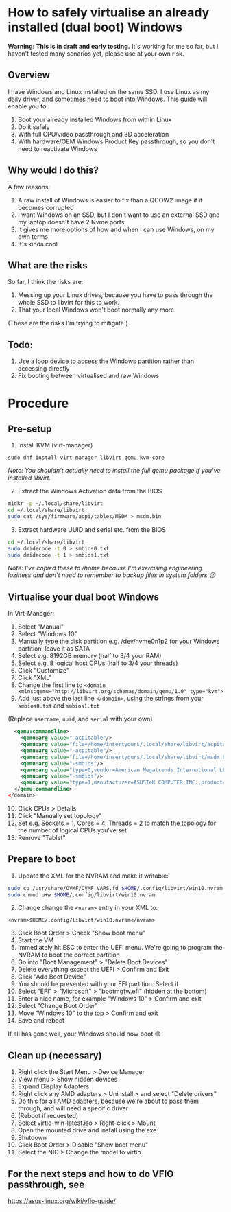 # How to safely virtualise an already installed (dual boot) Windows

**Warning: This is in draft and early testing.** It's working for me so far, but I haven't tested many senarios yet, please use at your own risk.

## Overview

I have Windows and Linux installed on the same SSD. I use Linux as my daily driver, and sometimes need to boot into Windows. This guide will enable you to:

1. Boot your already installed Windows from within Linux
2. Do it safely
3. With full CPU/video passthrough and 3D acceleration 
4. With hardware/OEM Windows Product Key passthrough, so you don't need to reactivate Windows

## Why would I do this?

A few reasons:

1. A raw install of Windows is easier to fix than a QCOW2 image if it becomes corrupted
2. I want Windows on an SSD, but I don't want to use an external SSD and my laptop doesn't have 2 Nvme ports
3. It gives me more options of how and when I can use Windows, on my own terms
4. It's kinda cool

## What are the risks

So far, I think the risks are:

1. Messing up your Linux drives, because you have to pass through the whole SSD to libvirt for this to work.
2. That your local Windows won't boot normally any more

(These are the risks I'm trying to mitigate.)

## Todo:

1. Use a loop device to access the Windows partition rather than accessing directly
2. Fix booting between virtualised and raw Windows

# Procedure

## Pre-setup

1. Install KVM (virt-manager)

`sudo dnf install virt-manager libvirt qemu-kvm-core`

_Note: You shouldn't actually need to install the full qemu package if you've installed libvirt._

2. Extract the Windows Activation data from the BIOS

```bash
midkr -p ~/.local/share/libvirt
cd ~/.local/share/libvirt
sudo cat /sys/firmware/acpi/tables/MSDM > msdm.bin
```

3. Extract hardware UUID and serial etc. from the BIOS

```bash
cd ~/.local/share/libvirt
sudo dmidecode -t 0 > smbios0.txt
sudo dmidecode -t 1 > smbios1.txt
```

_Note: I've copied these to /home because I'm exercising engineering laziness and don't need to remember to backup files in system folders 😜_

## Virtualise your dual boot Windows

In Virt-Manager:

1. Select "Manual"
2. Select "Windows 10"
3. Manually type the disk partition e.g. /dev/nvme0n1p2 for your Windows partition, leave it as SATA
4. Select e.g. 8192GB memory (half to 3/4 your RAM)
5. Select e.g. 8 logical host CPUs (half to 3/4 your threads)
6. Click "Customize"
7. Click "XML"
8. Change the first line to `<domain xmlns:qemu="http://libvirt.org/schemas/domain/qemu/1.0" type="kvm">`
9. Add just above the last line `</domain>`, using the strings from your `smbios0.txt` and `smbios1.txt`

(Replace `username`, `uuid`, and `serial` with your own)

```xml
  <qemu:commandline>
    <qemu:arg value="-acpitable"/>
    <qemu:arg value="file=/home/insertyours/.local/share/libvirt/acpitable.bin"/>
    <qemu:arg value="-acpitable"/>
    <qemu:arg value="file=/home/insertyours/.local/share/libvirt/msdm.bin"/>
    <qemu:arg value="-smbios"/>
    <qemu:arg value="type=0,vendor=American Megatrends International LLC.,version=GA402RJ.315,date=09/21/2022,release=5.24"/>
    <qemu:arg value="-smbios"/>
    <qemu:arg value="type=1,manufacturer=ASUSTeK COMPUTER INC.,product=ROG Zephyrus G14 GA402RJ_GA402RJ,serial=insertyours,uuid=insertyours,family=ROG Zephyrus G14"/>
  </qemu:commandline>
</domain>
```

10. Click CPUs > Details
11. Click "Manually set topology"
12. Set e.g. Sockets = 1, Cores = 4, Threads = 2 to match the topology for the number of logical CPUs you've set
13. Remove "Tablet"

## Prepare to boot

1. Update the XML for the NVRAM and make it writable:

```bash
sudo cp /usr/share/OVMF/OVMF_VARS.fd $HOME/.config/libvirt/win10.nvram
sudo chmod u+w $HOME/.config/libvirt/win10.nvram
```

2. Change change the `<nvram>` entry in your XML to:

`<nvram>$HOME/.config/libvirt/win10.nvram</nvram>`

3. Click Boot Order > Check "Show boot menu"
4. Start the VM
5. Immediately hit ESC to enter the UEFI menu. We're going to program the NVRAM to boot the correct partition
6. Go into "Boot Management" > "Delete Boot Devices"
7. Delete everything except the UEFI > Confirm and Exit
8. Click "Add Boot Device"
9. You should be presented with your EFI partition. Select it
10. Select "EFI" > "Microsoft" > "bootmgfw.efi" (hidden at the bottom)
11. Enter a nice name, for example "Windows 10" > Confirm and exit
12. Select "Change Boot Order"
13. Move "Windows 10" to the top > Confirm and exit
14. Save and reboot

If all has gone well, your Windows should now boot 😊

## Clean up (necessary)

1. Right click the Start Menu > Device Manager
2. View menu > Show hidden devices
3. Expand Display Adapters
4. Right click any AMD adapters > Uninstall > and select "Delete drivers"
5. Do this for all AMD adapters, because we're about to pass them through, and will need a specific driver
6. (Reboot if requested)
7. Select virtio-win-latest.iso > Right-click > Mount
8. Open the mounted drive and install using the exe
9. Shutdown
10. Click Boot Order > Disable "Show boot menu"
11. Select the NIC > Change the model to virtio

## For the next steps and how to do VFIO passthrough, see

https://asus-linux.org/wiki/vfio-guide/
